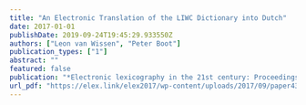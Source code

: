```yaml
---
title: "An Electronic Translation of the LIWC Dictionary into Dutch"
date: 2017-01-01
publishDate: 2019-09-24T19:45:29.933550Z
authors: ["Leon van Wissen", "Peter Boot"]
publication_types: ["1"]
abstract: ""
featured: false
publication: "*Electronic lexicography in the 21st century: Proceedings of eLex 2017 conference*"
url_pdf: "https://elex.link/elex2017/wp-content/uploads/2017/09/paper43.pdf"
---
```



